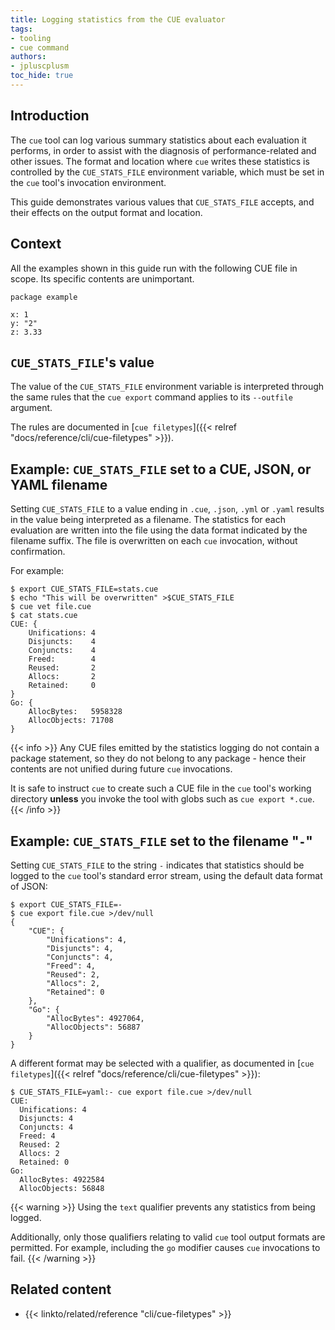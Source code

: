 ```yaml
---
title: Logging statistics from the CUE evaluator
tags:
- tooling
- cue command
authors:
- jpluscplusm
toc_hide: true
---
```


## Introduction

The `cue` tool can log various summary statistics about each evaluation it
performs, in order to assist with the diagnosis of performance-related and
other issues. The format and location where `cue` writes these statistics is
controlled by the `CUE_STATS_FILE` environment variable, which must be set in
the `cue` tool's invocation environment.

This guide demonstrates various values that `CUE_STATS_FILE` accepts, and their
effects on the output format and location.

## Context

All the examples shown in this guide run with the following CUE file in scope.
Its specific contents are unimportant.

```cue { title="file.cue" }
package example

x: 1
y: "2"
z: 3.33
```

## `CUE_STATS_FILE`'s value

The value of the `CUE_STATS_FILE` environment variable is interpreted through
the same rules that the `cue export` command applies to its `--outfile`
argument.

The rules are documented in
[`cue filetypes`]({{< relref "docs/reference/cli/cue-filetypes" >}}).

## Example: `CUE_STATS_FILE` set to a CUE, JSON, or YAML filename

Setting `CUE_STATS_FILE` to a value ending in `.cue`, `.json`, `.yml` or
`.yaml` results in the value being interpreted as a filename. The statistics
for each evaluation are written into the file using the data format indicated
by the filename suffix. The file is overwritten on each `cue` invocation,
without confirmation.

For example:

```text { title="TERMINAL" codeToCopy="ZXhwb3J0IENVRV9TVEFUU19GSUxFPXN0YXRzLmN1ZQplY2hvICJUaGlzIHdpbGwgYmUgb3ZlcndyaXR0ZW4iID4kQ1VFX1NUQVRTX0ZJTEUKY3VlIHZldCBmaWxlLmN1ZQpjYXQgc3RhdHMuY3VlCg==" }
$ export CUE_STATS_FILE=stats.cue
$ echo "This will be overwritten" >$CUE_STATS_FILE
$ cue vet file.cue
$ cat stats.cue
CUE: {
	Unifications: 4
	Disjuncts:    4
	Conjuncts:    4
	Freed:        4
	Reused:       2
	Allocs:       2
	Retained:     0
}
Go: {
	AllocBytes:   5958328
	AllocObjects: 71708
}
```

{{< info >}}
Any CUE files emitted by the statistics logging do not contain a package
statement, so they do not belong to any package - hence their contents are not
unified during future `cue` invocations.

It is safe to instruct `cue` to create such a CUE file in the `cue` tool's
working directory **unless** you invoke the tool with globs such as `cue export
*.cue`.
{{< /info >}}

## Example: `CUE_STATS_FILE` set to the filename "`-`"

Setting `CUE_STATS_FILE` to the string `-` indicates that statistics should be
logged to the `cue` tool's standard error stream, using the default data format
of JSON:

```text { title="TERMINAL" codeToCopy="ZXhwb3J0IENVRV9TVEFUU19GSUxFPS0KY3VlIGV4cG9ydCBmaWxlLmN1ZSA+L2Rldi9udWxsCg==" }
$ export CUE_STATS_FILE=-
$ cue export file.cue >/dev/null
{
    "CUE": {
        "Unifications": 4,
        "Disjuncts": 4,
        "Conjuncts": 4,
        "Freed": 4,
        "Reused": 2,
        "Allocs": 2,
        "Retained": 0
    },
    "Go": {
        "AllocBytes": 4927064,
        "AllocObjects": 56887
    }
}
```

A different format may be selected with a qualifier, as documented in
[`cue filetypes`]({{< relref "docs/reference/cli/cue-filetypes" >}}):

```text { title="TERMINAL" codeToCopy="Q1VFX1NUQVRTX0ZJTEU9eWFtbDotIGN1ZSBleHBvcnQgZmlsZS5jdWUgPi9kZXYvbnVsbAo=" }
$ CUE_STATS_FILE=yaml:- cue export file.cue >/dev/null
CUE:
  Unifications: 4
  Disjuncts: 4
  Conjuncts: 4
  Freed: 4
  Reused: 2
  Allocs: 2
  Retained: 0
Go:
  AllocBytes: 4922584
  AllocObjects: 56848
```

{{< warning >}}
Using the `text` qualifier prevents any statistics from being logged.

Additionally, only those qualifiers relating to valid `cue` tool output formats
are permitted. For example, including the `go` modifier causes `cue`
invocations to fail.
{{< /warning >}}

<!-- TODO: what do the emitted stats mean?
## Interpreting the statistics
-->

## Related content

- {{< linkto/related/reference "cli/cue-filetypes" >}}
